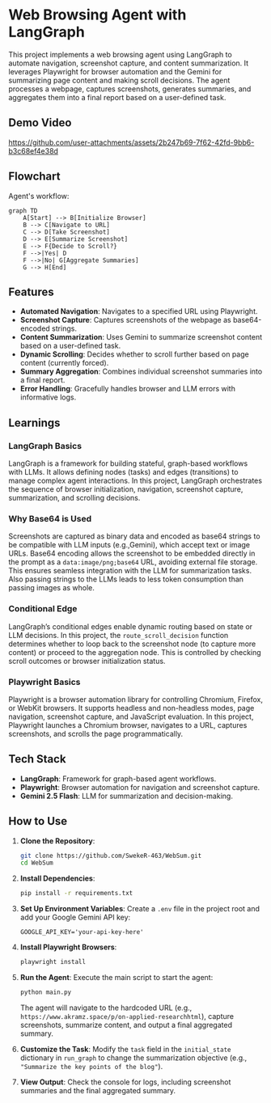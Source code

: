 # Web Browsing Agent with LangGraph

This project implements a web browsing agent using LangGraph to automate navigation, screenshot capture, and content summarization. 
It leverages Playwright for browser automation and the Gemini for summarizing page content and making scroll decisions. 
The agent processes a webpage, captures screenshots, generates summaries, and aggregates them into a final report based on a user-defined task.

## Demo Video

https://github.com/user-attachments/assets/2b247b69-7f62-42fd-9bb6-b3c68ef4e38d

## Flowchart
Agent's workflow:

```mermaid
graph TD
    A[Start] --> B[Initialize Browser]
    B --> C[Navigate to URL]
    C --> D[Take Screenshot]
    D --> E[Summarize Screenshot]
    E --> F{Decide to Scroll?}
    F -->|Yes| D
    F -->|No| G[Aggregate Summaries]
    G --> H[End]
```

## Features
- **Automated Navigation**: Navigates to a specified URL using Playwright.
- **Screenshot Capture**: Captures screenshots of the webpage as base64-encoded strings.
- **Content Summarization**: Uses Gemini to summarize screenshot content based on a user-defined task.
- **Dynamic Scrolling**: Decides whether to scroll further based on page content (currently forced).
- **Summary Aggregation**: Combines individual screenshot summaries into a final report.
- **Error Handling**: Gracefully handles browser and LLM errors with informative logs.

## Learnings
### LangGraph Basics
LangGraph is a framework for building stateful, graph-based workflows with LLMs. 
It allows defining nodes (tasks) and edges (transitions) to manage complex agent interactions.
In this project, LangGraph orchestrates the sequence of browser initialization, navigation, screenshot capture, summarization, and scrolling decisions.

### Why Base64 is Used
Screenshots are captured as binary data and encoded as base64 strings to be compatible with LLM inputs (e.g.,Gemini), which accept text or image URLs. 
Base64 encoding allows the screenshot to be embedded directly in the prompt as a `data:image/png;base64` URL, avoiding external file storage. 
This ensures seamless integration with the LLM for summarization tasks.
Also passing strings to the LLMs leads to less token consumption than passing images as whole.

### Conditional Edge
LangGraph’s conditional edges enable dynamic routing based on state or LLM decisions. 
In this project, the `route_scroll_decision` function determines whether to loop back to the screenshot node (to capture more content) or proceed to the aggregation node. 
This is controlled by checking scroll outcomes or browser initialization status.

### Playwright Basics
Playwright is a browser automation library for controlling Chromium, Firefox, or WebKit browsers. 
It supports headless and non-headless modes, page navigation, screenshot capture, and JavaScript evaluation. 
In this project, Playwright launches a Chromium browser, navigates to a URL, captures screenshots, and scrolls the page programmatically.

## Tech Stack
- **LangGraph**: Framework for graph-based agent workflows.
- **Playwright**: Browser automation for navigation and screenshot capture.
- **Gemini 2.5 Flash**: LLM for summarization and decision-making.

## How to Use
1. **Clone the Repository**:
   ```bash
   git clone https://github.com/SwekeR-463/WebSum.git
   cd WebSum
   ```

2. **Install Dependencies**:
   ```bash
   pip install -r requirements.txt
   ```

3. **Set Up Environment Variables**:
   Create a `.env` file in the project root and add your Google Gemini API key:
   ```
   GOOGLE_API_KEY='your-api-key-here'
   ```

4. **Install Playwright Browsers**:
   ```bash
   playwright install
   ```

5. **Run the Agent**:
   Execute the main script to start the agent:
   ```bash
   python main.py
   ```
   The agent will navigate to the hardcoded URL (e.g., `https://www.akramz.space/p/on-applied-researchhtml`), capture screenshots, summarize content, and output a final aggregated summary.

6. **Customize the Task**:
   Modify the `task` field in the `initial_state` dictionary in `run_graph` to change the summarization objective (e.g., `"Summarize the key points of the blog"`).

7. **View Output**:
   Check the console for logs, including screenshot summaries and the final aggregated summary.
